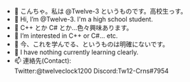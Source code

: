 - 👋 こんちゃ。私は @Twelve-3 というものです。高校生っす。
- 👋 Hi, I’m @Twelve-3. I'm a high school student.
- 👀 C++ とか C# とか…色々興味あります。
- 👀 I’m interested in C++ or C#... etc.
- 🌱 今、これを学んでる、というものは明確にないです。
- 🌱 I have nothing currently learning clearly. 
- 📫 連絡先(Contact):  
Twitter:@twelveclock1200
Discord:Tw12-Crns#7954


<!---
Twelve-3/Twelve-3 is a ✨ special ✨ repository because its `README.md` (this file) appears on your GitHub profile.
You can click the Preview link to take a look at your changes.
--->

